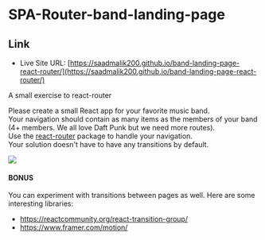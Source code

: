 # SPA-Router-band-landing-page

## Link

- Live Site URL: [https://saadmalik200.github.io/band-landing-page-react-router/](https://saadmalik200.github.io/band-landing-page-react-router/)

A small exercise to react-router

Please create a small React app for your favorite music band.  
Your navigation should contain as many items as the members of your band (4+ members. We all love Daft Punk but we need more routes).  
Use the [react-router](https://reactrouter.com/) package to handle your navigation.  
Your solution doesn't have to have any transitions by default.

![](preview.gif)

#### BONUS

You can experiment with transitions between pages as well. Here are some interesting libraries:

- https://reactcommunity.org/react-transition-group/
- https://www.framer.com/motion/
